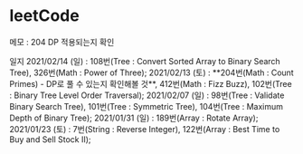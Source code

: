 # leetCode


메모 : 204 DP 적용되는지 확인

일지
2021/02/14 (일) : 108번(Tree : Convert Sorted Array to Binary Search Tree), 326번(Math : Power of Three);
2021/02/13 (토) : \*\*204번(Math : Count Primes) - DP로 풀 수 있는지 확인해볼 것\*\*, 412번(Math : Fizz Buzz),  102번(Tree : Binary Tree Level Order Traversal);
2021/02/07 (일) : 98번(Tree : Validate Binary Search Tree), 101번(Tree : Symmetric Tree), 104번(Tree : Maximum Depth of Binary Tree);
2021/01/31 (일) : 189번(Array : Rotate Array);
2021/01/23 (토) : 7번(String : Reverse Integer), 122번(Array : Best Time to Buy and Sell Stock II);
